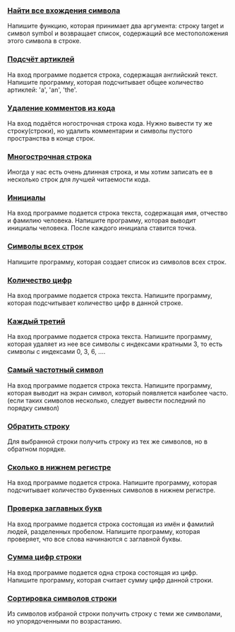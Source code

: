 ### [Найти все вхождения символа](/source/strings/findAllOccurrences.md)

Напишите функцию, которая принимает два аргумента: строку target и символ symbol и возвращает список, содержащий все местоположения этого символа в строке.

### [Подсчёт артиклей](/source/strings/getNumberOfArticles.md)

На вход программе подается строка, содержащая английский текст. Напишите программу, которая подсчитывает общее количество артиклей: 'a', 'an', 'the'.

### [Удаление комментов из кода](/source/strings/deleteComments.md)

На вход подаётся ногострочная строка кода.
Нужно вывести ту же строку(строки), но удалить комментарии и символы пустого пространства в конце строк.

### [Многострочная строка](/source/strings/multilineString.md)

Иногда у нас есть очень длинная строка, и мы хотим записать ее в несколько строк для лучшей читаемости кода. 

### [Инициалы](/source/strings/getInitials.md)

На вход программе подается строка текста, содержащая имя, отчество и фамилию человека. Напишите программу, которая выводит инициалы человека. После каждого инициала ставится точка.

### [Символы всех строк](/source/strings/listOfAllChars.md)

Напишите программу, которая создает список из символов всех строк.

### [Количество цифр](/source/strings/countDigits.md)

На вход программе подается строка текста. Напишите программу, которая подсчитывает количество цифр в данной строке.

### [Каждый третий](/source/strings/everyThird.md)

На вход программе подается строка текста. Напишите программу, которая удаляет из нее все символы с индексами кратными 3, то есть символы с индексами 0, 3, 6, ....

### [Самый частотный символ](/source/strings/mostFrequentSymbol.md)

На вход программе подается строка текста. Напишите программу, которая выводит на экран символ, который появляется наиболее часто. (если таких символов несколько, следует вывести последний по порядку символ)

### [Обратить строку](/source/strings/reverseString.md)

Для выбранной строки получить строку из тех же символов, но в обратном порядке.

### [Сколько в нижнем регистре](/source/strings/countLower.md)

На вход программе подается строка. Напишите программу, которая подсчитывает количество буквенных символов в нижнем регистре.

### [Проверка заглавных букв](/source/strings/checkCapitalized.md)

На вход программе подается строка состоящая из имён и фамилий людей, разделенных пробелом. Напишите программу, которая проверяет, что все слова начинаются с заглавной буквы.


### [Сумма цифр строки](/source/strings/getSumOfDigits.md)

На вход программе подается одна строка состоящая из цифр. Напишите программу, которая считает сумму цифр данной строки.



### [Сортировка символов строки](/source/strings/sortString.md)

Из символов избраной строки получить строку с теми же символами, но упорядоченными по возрастанию.